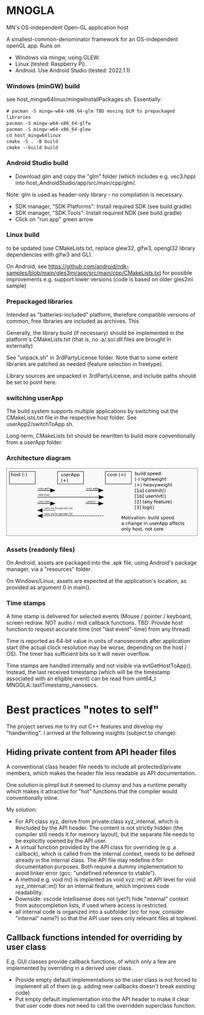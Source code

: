 # MNOGLA
MN's OS-independent Open-GL application host

A smallest-common-denominator framework for an OS-independent openGL app. Runs on
- Windows via mingw, using GLEW.
- Linux (tested: Raspberry Pi).
- Android. Use Android Studio (tested: 2022.1.1)

### Windows (minGW) build
see host_mingw64linux/mingwInstallPackages.sh. Essentially:
```pacman -S --needed base-devel mingw-w64-x86_64-toolchain
# pacman -S mingw-w64-x86_64-glm TBD moving GLM to prepackaged libraries
pacman -S mingw-w64-x86_64-glfw
pacman -S mingw-w64-x86_64-glew
cd host_mingw64linux
cmake -S . -B build
cmake --build build
```

### Android Studio build
- Download glm and copy the "glm" folder (which includes e.g. vec3.hpp) into host_AndroidStudio/app/src/main/cpp/glm/.

Note: glm is used as header-only library - no compilation is necessary.

- SDK manager, "SDK Platforms": Install required SDK (see build.gradle)
- SDK manager, "SDK Tools": Install required NDK (see build.gradle)
- Click on "run app" green arrow

### Linux build
to be updated (use CMakeLists.txt, replace glew32, glfw3, opengl32 library dependencies with glfw3 and GL). 

On Android, see https://github.com/android/ndk-samples/blob/main/gles3jni/app/src/main/cpp/CMakeLists.txt for possible improvements e.g. support lower versions (code is based on older gles2ini sample)

### Prepackaged libraries
Intended as "batteries-included" platform, therefore compatible versions of common, free libraries are included as archives. This 

Generally, the library build (if necessary) should be implemented in the platform's CMakeLists.txt (that is, no .a/.so/.dll files are brought in externally)

See "unpack.sh" in 3rdPartyLicense folder. Note that to some extent libraries are patched as needed (feature selection in freetype).

Library sources are unpacked in 3rdPartyLicense, and include paths should be set to point here.

### switching userApp
The build system supports multiple applications by switching out the CMakeLists.txt file in the respective host folder. See userApp2/switchToApp.sh.

Long-term, CMakeLists.txt should be rewritten to build more conventionally from a userApp folder.

### Architecture diagram
![architecture diagram](doc/architecture.png)

### Assets (readonly files)
On Android, assets are packaged into the .apk file, using Android's package manager, via a "resources" folder. 

On Windows/Linux, assets are expected at the application's location, as provided as argument 0 in main().

### Time stamps
A time stamp is delivered for selected events (Mouse / pointer / keyboard, screen redraw. NOT audio / midi callback functions. 
TBD: Provide host function to request accurate time (not "last event"-time) from any thread)

Time is reported as 64-bit value in units of nanoseconds after application start (the actual clock resolution may be worse, depending on the host / OS). The timer has sufficient bits so it will never overflow.

Time stamps are handled internally and not visible via evtGetHostToApp(). Instead, the last received timestamp (which will be the timestamp associated with an eligible event) can be read from uint64_t MNOGLA::lastTimestamp_nanosecs.

# Best practices "notes to self"
The project serves me to try out C++ features and develop my "handwriting". I arrived at the following insights (subject to change):

## Hiding private content from API header files
A conventional class header file needs to include all protected/private members, which makes the header file less readable as API documentation.

One solution is pImpl but it seemed to clumsy and has a runtime penalty which makes it attractive for "hot" functions that the compiler would conventionally inline.

My solution: 

- For API class xyz, derive from private:class xyz_internal, which is #included by the API header. The content is not strictly hidden (the compiler still needs it for memory layout), but the separate file needs to be explicitly opened by the API user.
- A virtual function provided by the API class for overriding (e.g. a callback), which is called from the internal context, needs to be defined already in the internal class. The API file may redefine it for documentation purposes. Both require a dummy implementation to avoid linker error (gcc: "undefined reference to vtable").
- A method e.g. void m() is implented as void xyz::m() at API level for void xyz_internal::m() for an internal feature, which improves code readability.
- Downside: vscode Intellisense does not (yet?) hide "internal" context from autocompletion lists, if used where access is restricted.
- all internal code is organized into a subfolder (src for now, consider "internal" name?) so that the API user sees only relevant files at toplevel.

## Callback functions intended for overriding by user class
E.g. GUI classes provide callback functions, of which only a few are implemented by overriding in a derived user class.

- Provide empty default implementations so the user class is not forced to implement all of them (e.g. adding new callbacks doesn't break existing code)
- Put empty default implementation into the API header to make it clear that user code does not need to call the overridden superclass function.